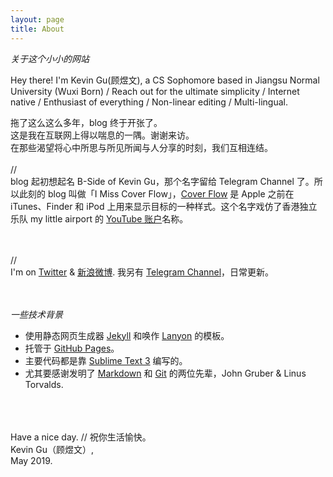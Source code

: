 ```yaml
---
layout: page
title: About
---
```



*关于这个小小的网站*
<br>
<p class="message">
  Hey there! I'm Kevin Gu(顾煜文), a CS Sophomore based in Jiangsu Normal University (Wuxi Born) / Reach out for the ultimate simplicity / Internet native / Enthusiast of everything / Non-linear editing / Multi-lingual.
</p>



拖了这么这么多年，blog 终于开张了。
<br>这是我在互联网上得以喘息的一隅。谢谢来访。  <br>
在那些渴望将心中所思与所见所闻与人分享的时刻，我们互相连结。  
<br>
//
<br>
blog 起初想起名 B-Side of Kevin Gu，那个名字留给 Telegram Channel 了。所以此刻的 blog 叫做「I Miss Cover Flow」，[Cover Flow](https://en.wikipedia.org/wiki/Cover_Flow) 是 Apple 之前在 iTunes、Finder 和 iPod 上用来显示目标的一种样式。这个名字戏仿了香港独立乐队 my little airport 的 [YouTube 账户](https://www.youtube.com/user/iimisshotmail/)名称。

<br><br>
//
<br>
I'm on [Twitter](https://twitter.com/kev1ngu) & [新浪微博](https://weibo.com/realkevingu).
我另有 [Telegram Channel](https://t.me/theBsideofkk)，日常更新。


<br><br>
*一些技术背景*


* 使用静态网页生成器 [Jekyll](http://jekyllrb.com) 和唤作 [Lanyon](https://github.com/poole/lanyon) 的模板。
* 托管于 [GitHub Pages](https://pages.github.com)。
* 主要代码都是靠 [Sublime Text 3](http://sublimetext.com) 编写的。
* 尤其要感谢发明了 [Markdown](https://daringfireball.net/projects/markdown/) 和 [Git](https://git-scm.com/) 的两位先辈，John Gruber & Linus Torvalds.  

<br><br><br>
Have a nice day.  // 祝你生活愉快。
<br>
Kevin Gu（顾煜文）,<br>
May 2019.

